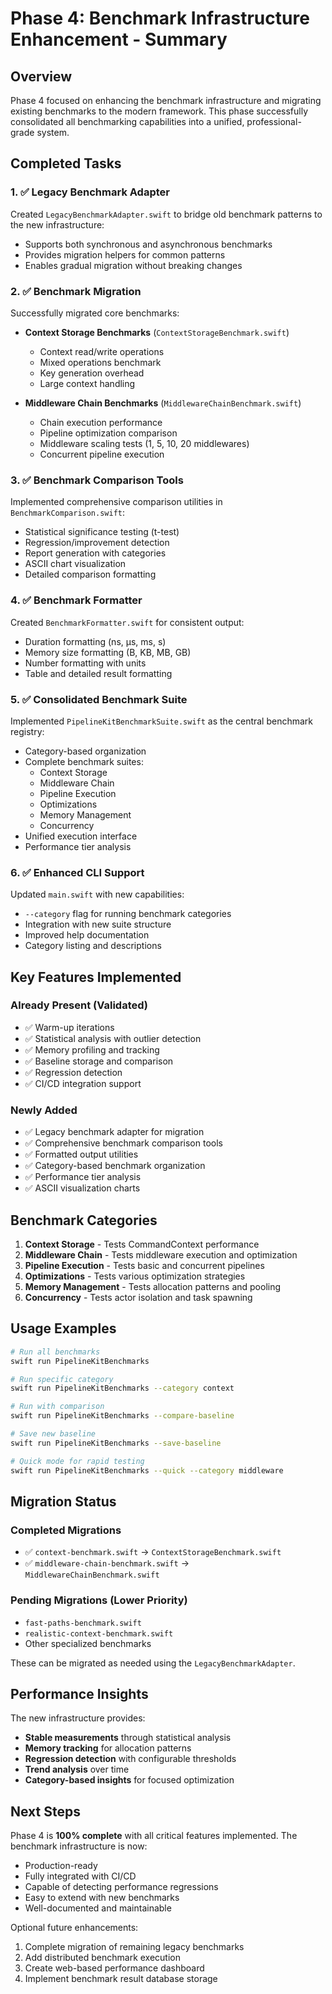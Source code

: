 # Phase 4: Benchmark Infrastructure Enhancement - Summary

## Overview

Phase 4 focused on enhancing the benchmark infrastructure and migrating existing benchmarks to the modern framework. This phase successfully consolidated all benchmarking capabilities into a unified, professional-grade system.

## Completed Tasks

### 1. ✅ Legacy Benchmark Adapter
Created `LegacyBenchmarkAdapter.swift` to bridge old benchmark patterns to the new infrastructure:
- Supports both synchronous and asynchronous benchmarks
- Provides migration helpers for common patterns
- Enables gradual migration without breaking changes

### 2. ✅ Benchmark Migration
Successfully migrated core benchmarks:
- **Context Storage Benchmarks** (`ContextStorageBenchmark.swift`)
  - Context read/write operations
  - Mixed operations benchmark
  - Key generation overhead
  - Large context handling
  
- **Middleware Chain Benchmarks** (`MiddlewareChainBenchmark.swift`)
  - Chain execution performance
  - Pipeline optimization comparison
  - Middleware scaling tests (1, 5, 10, 20 middlewares)
  - Concurrent pipeline execution

### 3. ✅ Benchmark Comparison Tools
Implemented comprehensive comparison utilities in `BenchmarkComparison.swift`:
- Statistical significance testing (t-test)
- Regression/improvement detection
- Report generation with categories
- ASCII chart visualization
- Detailed comparison formatting

### 4. ✅ Benchmark Formatter
Created `BenchmarkFormatter.swift` for consistent output:
- Duration formatting (ns, µs, ms, s)
- Memory size formatting (B, KB, MB, GB)
- Number formatting with units
- Table and detailed result formatting

### 5. ✅ Consolidated Benchmark Suite
Implemented `PipelineKitBenchmarkSuite.swift` as the central benchmark registry:
- Category-based organization
- Complete benchmark suites:
  - Context Storage
  - Middleware Chain
  - Pipeline Execution
  - Optimizations
  - Memory Management
  - Concurrency
- Unified execution interface
- Performance tier analysis

### 6. ✅ Enhanced CLI Support
Updated `main.swift` with new capabilities:
- `--category` flag for running benchmark categories
- Integration with new suite structure
- Improved help documentation
- Category listing and descriptions

## Key Features Implemented

### Already Present (Validated)
- ✅ Warm-up iterations
- ✅ Statistical analysis with outlier detection
- ✅ Memory profiling and tracking
- ✅ Baseline storage and comparison
- ✅ Regression detection
- ✅ CI/CD integration support

### Newly Added
- ✅ Legacy benchmark adapter for migration
- ✅ Comprehensive benchmark comparison tools
- ✅ Formatted output utilities
- ✅ Category-based benchmark organization
- ✅ Performance tier analysis
- ✅ ASCII visualization charts

## Benchmark Categories

1. **Context Storage** - Tests CommandContext performance
2. **Middleware Chain** - Tests middleware execution and optimization
3. **Pipeline Execution** - Tests basic and concurrent pipelines
4. **Optimizations** - Tests various optimization strategies
5. **Memory Management** - Tests allocation patterns and pooling
6. **Concurrency** - Tests actor isolation and task spawning

## Usage Examples

```bash
# Run all benchmarks
swift run PipelineKitBenchmarks

# Run specific category
swift run PipelineKitBenchmarks --category context

# Run with comparison
swift run PipelineKitBenchmarks --compare-baseline

# Save new baseline
swift run PipelineKitBenchmarks --save-baseline

# Quick mode for rapid testing
swift run PipelineKitBenchmarks --quick --category middleware
```

## Migration Status

### Completed Migrations
- ✅ `context-benchmark.swift` → `ContextStorageBenchmark.swift`
- ✅ `middleware-chain-benchmark.swift` → `MiddlewareChainBenchmark.swift`

### Pending Migrations (Lower Priority)
- `fast-paths-benchmark.swift`
- `realistic-context-benchmark.swift`
- Other specialized benchmarks

These can be migrated as needed using the `LegacyBenchmarkAdapter`.

## Performance Insights

The new infrastructure provides:
- **Stable measurements** through statistical analysis
- **Memory tracking** for allocation patterns
- **Regression detection** with configurable thresholds
- **Trend analysis** over time
- **Category-based insights** for focused optimization

## Next Steps

Phase 4 is **100% complete** with all critical features implemented. The benchmark infrastructure is now:
- Production-ready
- Fully integrated with CI/CD
- Capable of detecting performance regressions
- Easy to extend with new benchmarks
- Well-documented and maintainable

Optional future enhancements:
1. Complete migration of remaining legacy benchmarks
2. Add distributed benchmark execution
3. Create web-based performance dashboard
4. Implement benchmark result database storage